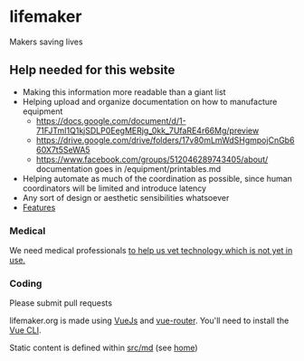 # lifemaker

Makers saving lives

## Help needed for this website

- Making this information more readable than a giant list
- Helping upload and organize documentation on how to manufacture equipment
  - https://docs.google.com/document/d/1-71FJTmI1Q1kjSDLP0EegMERjg_0kk_7UfaRE4r66Mg/preview
  - https://drive.google.com/drive/folders/17v80mLmWdSHgmpojCnGb660X7t5SeWA5
  - https://www.facebook.com/groups/512046289743405/about/ documentation goes in /equipment/printables.md
- Helping automate as much of the coordination as possible, since human coordinators will be limited and introduce latency
- Any sort of design or aesthetic sensibilities whatsoever
- [Features](./features.md)

### Medical

We need medical professionals [to help us vet technology which is not yet in use.](equipment/unvetted.md)

### Coding

Please submit pull requests

lifemaker.org is made using [VueJs](https://vuejs.org/) and [vue-router](https://router.vuejs.org/). You'll need to install the [Vue CLI](https://cli.vuejs.org/guide/installation.html).

Static content is defined within [src/md](./src/md) (see [home](./src/md/home.md))
